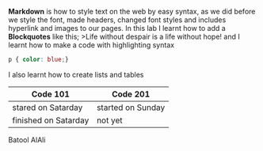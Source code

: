 **Markdown** is how to style text on the web by easy syntax, as we did before we style the font, made headers, changed font styles and includes hyperlink and images to our pages.
In this lab I learnt how to add a **Blockquotes** like this; >Life without despair is a life without hope!
and I learnt how to make a code with highlighting syntax
```css
p { color: blue;}
```
I also learnt how to create lists and tables

Code 101 |Code 201
---------------------- | ---------------------
stared on Satarday | started on Sunday
finished on Satarday | not yet


Batool AlAli
